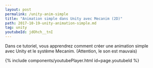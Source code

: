 ```yaml
---
layout: post
permalink: /unity-anim-simple
title: "Animation simple dans Unity avec Mecanim (2D)"
path: 2017-10-19-unity-animation-simple.md
tag: unity
youtubeId: jdOhch__tnI
---
```


Dans ce tutoriel, vous apprendrez comment créer une animation simple avec Unity et le système Mecanim. (Attention, le son est mauvais)

<!--<div class="toc" markdown="1">
<span class="gamma">Table of contents</span>
{:.no_toc}
* TOC
{:toc}
</div>
-->
{% include components/youtubePlayer.html id=page.youtubeId %}



